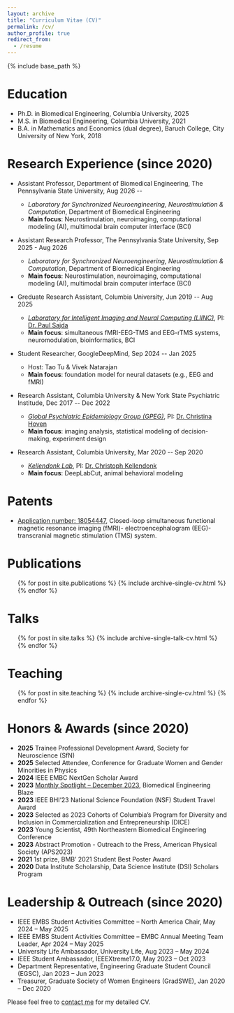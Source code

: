 ```yaml
---
layout: archive
title: "Curriculum Vitae (CV)"
permalink: /cv/
author_profile: true
redirect_from:
  - /resume
---
```


{% include base_path %}

Education
======
* Ph.D. in Biomedical Engineering, Columbia University, 2025
* M.S. in Biomedical Engineering, Columbia University, 2021
* B.A. in Mathematics and Economics (dual degree), Baruch College, City University of New York, 2018

Research Experience (since 2020)
======
* Assistant Professor, Department of Biomedical Engineering, The Pennsylvania State University, Aug 2026 --
  * <i>Laboratory for Synchronized Neuroengineering, Neurostimulation & Computation</i>, Department of Biomedical Engineering 
  * <b>Main focus</b>: Neurostimulation, neuroimaging, computational modeling (AI), multimodal brain computer interface (BCI)

* Assistant Research Professor, The Pennsylvania State University, Sep 2025 - Aug 2026
  * <i>Laboratory for Synchronized Neuroengineering, Neurostimulation & Computation</i>, Department of Biomedical Engineering
  * <b>Main focus</b>: Neurostimulation, neuroimaging, computational modeling (AI), multimodal brain computer interface (BCI)

* Greduate Research Assistant, Columbia University, Jun 2019 -- Aug 2025
  * <i>[Laboratory for Intelligent Imaging and Neural Computing (LIINC)](https://liinc.bme.columbia.edu)</i>, PI: [Dr. Paul Sajda](https://www.bme.columbia.edu/faculty/paul-sajda)
  * <b>Main focus</b>: simultaneous fMRI-EEG-TMS and EEG-rTMS systems, neuromodulation, bioinformatics, BCI

* Student Researcher, GoogleDeepMind, Sep 2024 -- Jan 2025
  * Host: Tao Tu & Vivek Natarajan
  * <b>Main focus</b>: foundation model for neural datasets (e.g., EEG and fMRI)

* Research Assistant, Columbia University & New York State Psychiatric Institude, Dec 2017 -- Dec 2022
  * <i>[Global Psychiatric Epidemiology Group (GPEG)](https://childadolescentpsych.cumc.columbia.edu/professionals/research-programs/global-psychiatric-epidemiology-group-gpeg/gpeg-members)</i>, PI: [Dr. Christina Hoven](https://www.columbiapsychiatry.org/profile/christina-hoven-phd)
  * <b>Main focus</b>: imaging analysis, statistical modeling of decision-making, experiment design

* Research Assistant, Columbia University, Mar 2020 -- Sep 2020 
  * <i>[Kellendonk Lab](https://www.kellendonklab.org)</i>, PI: [Dr. Christoph Kellendonk](https://www.columbiapsychiatry.org/profile/christoph-kellendonk-phd)
  * <b>Main focus</b>: DeepLabCut, animal behavioral modeling 

Patents
======
* [Application number: 18054447](https://patents.google.com/patent/US20230143233A1/en), Closed-loop simultaneous functional magnetic resonance imaging (fMRI)- electroencephalogram (EEG)- transcranial magnetic stimulation (TMS) system.

Publications
======
  <ul>{% for post in site.publications %}
    {% include archive-single-cv.html %}
  {% endfor %}</ul>
  
Talks
======
  <ul>{% for post in site.talks %}
    {% include archive-single-talk-cv.html %}
  {% endfor %}</ul>
  
Teaching
======
  <ul>{% for post in site.teaching %}
    {% include archive-single-cv.html %}
  {% endfor %}</ul>

Honors & Awards (since 2020)
======
* <b>2025</b>  Trainee Professional Development Award, Society for Neuroscience (SfN)
* <b>2025</b>  Selected Attendee, Conference for Graduate Women and Gender Minorities in Physics
* <b>2024</b>  IEEE EMBC NextGen Scholar Award
* <b>2023</b>  [Monthly Spotlight – December 2023](https://www.bme.columbia.edu/december-2023-bme-blaze-xiaoxiao-sun), Biomedical Engineering Blaze
* <b>2023</b>  IEEE BHI’23 National Science Foundation (NSF) Student Travel Award
* <b>2023</b>  Selected as 2023 Cohorts of Columbia’s Program for Diversity and Inclusion in Commercialization and Entrepreneurship (DICE) 
* <b>2023</b>  Young Scientist, 49th Northeastern Biomedical Engineering Conference
* <b>2023</b>  Abstract Promotion - Outreach to the Press, American Physical Society (APS2023)
* <b>2021</b>  1st prize, BMB’ 2021 Student Best Poster Award
* <b>2020</b>  Data Institute Scholarship, Data Science Institute (DSI) Scholars Program

Leadership & Outreach (since 2020)
======
* IEEE EMBS Student Activities Committee – North America Chair, May 2024 – May 2025
* IEEE EMBS Student Activities Committee – EMBC Annual Meeting Team Leader, Apr 2024 – May 2025
* University Life Ambassador, University Life, Aug 2023 – May 2024 
* IEEE Student Ambassador, IEEEXtreme17.0, May 2023 – Oct 2023
* Department Representative, Engineering Graduate Student Council (EGSC), Jan 2023 – Jun 2023
* Treasurer, Graduate Society of Women Engineers (GradSWE), Jan 2020 – Dec 2020

Please feel free to [contact me](xiaoxiao.sun@columbia.edu) for my detailed CV.
